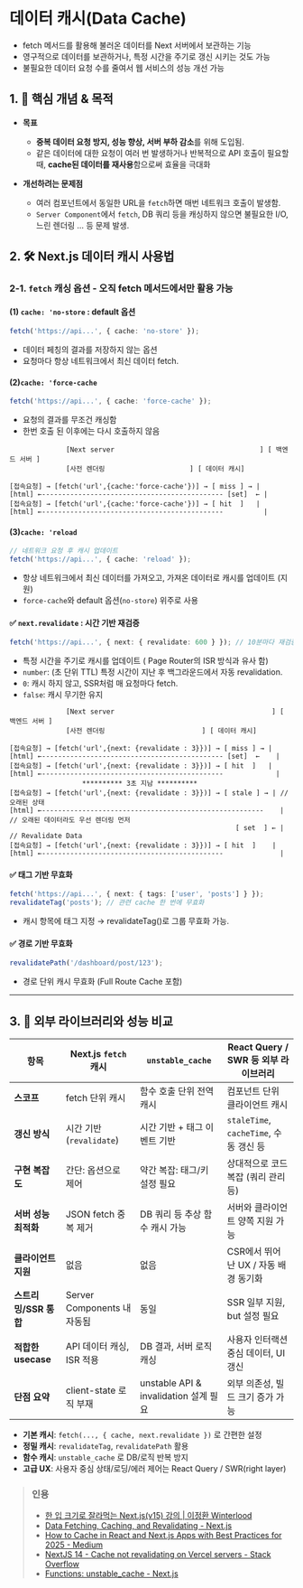 # 데이터 캐시(Data Cache)

- fetch 메서드를 활용해 불러온 데이터를 Next 서버에서 보관하는 기능
- 영구적으로 데이터를 보관하거나, 특정 시간을 주기로 갱신 시키는 것도 가능
- 불필요한 데이터 요청 수를 줄여서 웹 서비스의 성능 개선 가능

## 1. 🎯 핵심 개념 & 목적

- **목표**

  - **중복 데이터 요청 방지, 성능 향상, 서버 부하 감소**를 위해 도입됨.
  - 같은 데이터에 대한 요청이 여러 번 발생하거나 반복적으로 API 호출이 필요할 때, **cache된 데이터를 재사용**함으로써 효율을 극대화

- **개선하려는 문제점**

  - 여러 컴포넌트에서 동일한 URL을 `fetch`하면 매번 네트워크 호출이 발생함.
  - `Server Component`에서 `fetch`, DB 쿼리 등을 캐싱하지 않으면 불필요한 I/O, 느린 렌더링 … 등 문제 발생.

## 2. 🛠 Next.js 데이터 캐시 사용법

### 2‑1. `fetch` 캐싱 옵션 - 오직 fetch 메서드에서만 활용 가능

#### (1) `cache: 'no-store` : default 옵션

```ts
fetch('https://api...', { cache: 'no-store' });
```

- 데이터 페칭의 결과를 저장하지 않는 옵션
- 요청마다 항상 네트워크에서 최신 데이터 fetch.

#### (2)`cache: 'force-cache`

```ts
fetch('https://api...', { cache: 'force-cache' });
```

- 요청의 결과를 무조건 캐싱함
- 한번 호출 된 이후에는 다시 호출하지 않음

```text
              [Next server                                    ] [ 백엔드 서버 ]
              [사전 렌더링                     ] [ 데이터 캐시]

[접속요청] → [fetch('url',{cache:'force-cache'})] → [ miss ] → |
[html] ←--------------------------------------------- [set]  ← |
[접속요청] → [fetch('url',{cache:'force-cache'})] → [ hit  ]   |
[html] ←---------------------------------------------          |
```

#### (3)`cache: 'reload`

```ts
// 네트워크 요청 후 캐시 업데이트
fetch('https://api...', { cache: 'reload' });
```

- 항상 네트워크에서 최신 데이터를 가져오고, 가져온 데이터로 캐시를 업데이트 (지원)
- `force-cache`와 default 옵션(`no-store`) 위주로 사용

#### ✅ `next.revalidate` : 시간 기반 재검증

```ts
fetch('https://api...', { next: { revalidate: 600 } }); // 10분마다 재검증
```

- 특정 시간을 주기로 캐시를 업데이트 ( Page Router의 ISR 방식과 유사 함)
- `number`: (초 단위 TTL) 특정 시간이 지난 후 백그라운드에서 자동 revalidation.
- `0`: 캐시 하지 않고, SSR처럼 매 요청마다 fetch.
- `false`: 캐시 무기한 유지

```text
              [Next server                                       ] [ 백엔드 서버 ]
              [사전 렌더링                        ] [ 데이터 캐시]

[접속요청] → [fetch('url',{next: {revalidate : 3}})] → [ miss ] → |
[html] ←--------------------------------------------- [set]  ←    |
[접속요청] → [fetch('url',{next: {revalidate : 3}})] → [ hit  ]   |
[html] ←---------------------------------------------             |
                  ********** 3초 지남 **********
[접속요청] → [fetch('url',{next: {revalidate : 3}})] → [ stale ] → | // 오래된 상태
[html] ←-------------------------------------------------------    | // 오래된 데이터라도 우선 렌더링 먼저
                                                        [ set  ] ← | // Revalidate Data
[접속요청] → [fetch('url',{next: {revalidate : 3}})] → [ hit  ]    |
[html] ←---------------------------------------------              |

```

#### ✅ 태그 기반 무효화

```ts
fetch('https://api...', { next: { tags: ['user', 'posts'] } });
revalidateTag('posts'); // 관련 cache 한 번에 무효화
```

- 캐시 항목에 태그 지정 → revalidateTag()로 그룹 무효화 가능.

#### ✅ 경로 기반 무효화

```ts
revalidatePath('/dashboard/post/123');
```

- 경로 단위 캐시 무효화 (Full Route Cache 포함)

---

## 3. 🧩 외부 라이브러리와 성능 비교

| 항목                  | Next.js `fetch` 캐시        | `unstable_cache`                      | React Query / SWR 등 외부 라이브러리   |
| --------------------- | --------------------------- | ------------------------------------- | -------------------------------------- |
| **스코프**            | fetch 단위 캐시             | 함수 호출 단위 전역 캐시              | 컴포넌트 단위 클라이언트 캐시          |
| **갱신 방식**         | 시간 기반 (`revalidate`)    | 시간 기반 + 태그 이벤트 기반          | `staleTime`, `cacheTime`, 수동 갱신 등 |
| **구현 복잡도**       | 간단: 옵션으로 제어         | 약간 복잡: 태그/키 설정 필요          | 상대적으로 코드 복잡 (쿼리 관리 등)    |
| **서버 성능 최적화**  | JSON fetch 중복 제거        | DB 쿼리 등 추상 함수 캐시 가능        | 서버와 클라이언트 양쪽 지원 가능       |
| **클라이언트 지원**   | 없음                        | 없음                                  | CSR에서 뛰어난 UX / 자동 배경 동기화   |
| **스트리밍/SSR 통합** | Server Components 내 자동됨 | 동일                                  | SSR 일부 지원, but 설정 필요           |
| **적합한 usecase**    | API 데이터 캐싱, ISR 적용   | DB 결과, 서버 로직 캐싱               | 사용자 인터랙션 중심 데이터, UI 갱신   |
| **단점 요약**         | client-state 로직 부재      | unstable API & invalidation 설계 필요 | 외부 의존성, 빌드 크기 증가 가능       |

- **기본 캐시**: `fetch(..., { cache, next.revalidate })` 로 간편한 설정
- **정밀 캐시**: `revalidateTag`, `revalidatePath` 활용
- **함수 캐시**: `unstable_cache` 로 DB/로직 반복 방지
- **고급 UX**: 사용자 중심 상태/로딩/에러 제어는 React Query / SWR(right layer)

> ### 인용
>
> - [한 입 크기로 잘라먹는 Next.js(v15) 강의 | 이정환 Winterlood](https://www.inflearn.com/course/%ED%95%9C%EC%9E%85-%ED%81%AC%EA%B8%B0-nextjs)
> - [Data Fetching, Caching, and Revalidating - Next.js](https://nextjs.org/docs/14/app/building-your-application/data-fetching/fetching-caching-and-revalidating)
> - [How to Cache in React and Next.js Apps with Best Practices for 2025 - Medium](https://medium.com/@jigsz6391/caching-in-react-and-next-js-with-best-practices-for-2025-477729cfe5a4)
> - [NextJS 14 - Cache not revalidating on Vercel servers - Stack Overflow](https://stackoverflow.com/questions/78198681/nextjs-14-cache-not-revalidating-on-vercel-servers)
> - [Functions: unstable_cache - Next.js](https://nextjs.org/docs/app/api-reference/functions/unstable_cache)
